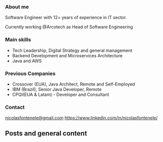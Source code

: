### About me
Software Engineer with 12+ years of experience in IT sector.

Currently working @Arcotech as Head of Software Engineering

### Main skills
- Tech Leadership, Digital Strategy and general management
- Backend Development and Microservices Architecture
- Java and AWS
  
### Previous Companies
- Crossover (EUA), Java Architect, Remote and Self-Employed
- IBM (Brazil), Senior Java Developer, Remote
- CPQI(EUA & Latam) - Developer and Consultant

### Contact
nicolasfontenele@gmail.com
https://www.linkedin.com/in/nicolasfontenele/

## Posts and general content

